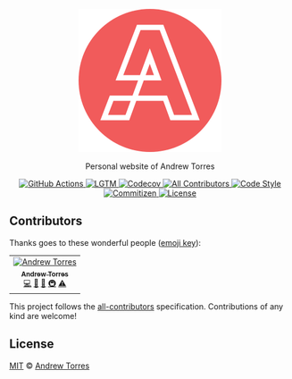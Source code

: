 <p align="center">
  <img alt="Andrew Torres" height="256" src="public/android-chrome-512x512.png" width="256">
</p>
<p align="center">
  Personal website of Andrew Torres
</p>
<p align="center">
  <a href="https://github.com/ajtorres9/andrewjtorr.es/actions?workflow=CI">
    <img alt="GitHub Actions" src="https://flat.badgen.net/github/checks/ajtorres9/andrewjtorr.es?label=build">
  </a>
  <a href="https://lgtm.com/projects/g/ajtorres9/andrewjtorr.es">
    <img alt="LGTM" src="https://flat.badgen.net/lgtm/grade/g/ajtorres9/andrewjtorr.es?label=code%20quality">
  </a>
  <a href="https://codecov.io/gh/ajtorres9/andrewjtorr.es">
    <img alt="Codecov" src="https://flat.badgen.net/codecov/c/github/ajtorres9/andrewjtorr.es/master">
  </a>
  <a href="#contributors">
    <!-- ALL-CONTRIBUTORS-BADGE:START - Do not remove or modify this section -->
    <img alt="All Contributors" src="https://flat.badgen.net/badge/all%20contributors/1/orange">
    <!-- ALL-CONTRIBUTORS-BADGE:END -->
  </a>
  <a href="https://github.com/prettier/prettier">
    <img alt="Code Style" src="https://flat.badgen.net/badge/code%20style/prettier/ff69b4">
  </a>
  <a href="https://github.com/commitizen/cz-cli">
    <img alt="Commitizen" src="https://flat.badgen.net/badge/commitizen/friendly/green">
  </a>
  <a href="license">
    <img alt="License" src="https://flat.badgen.net/github/license/ajtorres9/andrewjtorr.es">
  </a>
</p>

## Contributors

Thanks goes to these wonderful people ([emoji key](https://allcontributors.org/docs/en/emoji-key)):

<!-- ALL-CONTRIBUTORS-LIST:START - Do not remove or modify this section -->
<!-- prettier-ignore-start -->
<!-- markdownlint-disable -->
<table>
  <tr>
    <td align="center"><a href="https://andrewjtorr.es"><img src="https://avatars1.githubusercontent.com/u/450495?v=4" width="100px;" alt="Andrew Torres"/><br /><sub><b>Andrew Torres</b></sub></a><br /><a href="https://github.com/ajtorres9/andrewjtorr.es/commits?author=ajtorres9" title="Code">💻</a> <a href="https://github.com/ajtorres9/andrewjtorr.es/commits?author=ajtorres9" title="Documentation">📖</a> <a href="#ideas-ajtorres9" title="Ideas, Planning, & Feedback">🤔</a> <a href="#infra-ajtorres9" title="Infrastructure (Hosting, Build-Tools, etc)">🚇</a> <a href="https://github.com/ajtorres9/andrewjtorr.es/commits?author=ajtorres9" title="Tests">⚠️</a></td>
  </tr>
</table>

<!-- markdownlint-enable -->
<!-- prettier-ignore-end -->

<!-- ALL-CONTRIBUTORS-LIST:END -->

This project follows the [all-contributors](https://allcontributors.org) specification. Contributions of any
kind are welcome!

## License

[MIT](license) &copy; [Andrew Torres](https://andrewjtorr.es)
